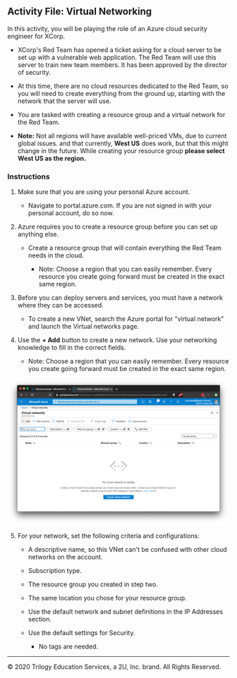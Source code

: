 ## Activity File: Virtual Networking

In this activity, you will be playing the role of an Azure cloud security engineer for XCorp.

- XCorp's Red Team has opened a ticket asking for a cloud server to be set up with a vulnerable web application. The Red Team will use this server to train new team members. It has been approved by the director of security.

- At this time, there are no cloud resources dedicated to the Red Team, so you will need to create everything from the ground up, starting with the network that the server will use.

- You are tasked with creating a resource group and a virtual network for the Red Team.

- **Note:** Not all regions will have available well-priced VMs, due to current global issues. and that currently, **West US** does work, but that this might change in the future. While creating your resource group **please select West US as the region.**

### Instructions

1. Make sure that you are using your personal Azure account. 
    - Navigate to portal.azure.com. If you are not signed in with your personal account, do so now. 

2. Azure requires you to create a resource group before you can set up anything else. 

    - Create a resource group that will contain everything the Red Team needs in the cloud.
    
		- Note: Choose a region that you can easily remember. Every resource you create going forward must be created in the exact same region.		

3. Before you can deploy servers and services, you must have a network where they can be accessed. 

    - To create a new VNet, search the Azure portal for "virtual network" and launch the Virtual networks page.

4. Use the **+ Add** button to create a new network. Use your networking knowledge to fill in the correct fields.

    - Note: Choose a region that you can easily remember. Every resource you create going forward must be created in the exact same region.

![add_network](Images/add_network.png)

5. For your network, set the following criteria and configurations: 

    - A descriptive name, so this VNet can't be confused with other cloud networks on the account.

    - Subscription type.  
    
    - The resource group you created in step two.
    
    - The same location you chose for your resource group. 
    
    - Use the default network and subnet definitions in the IP Addresses section.

    - Use the default settings for Security.

		- No tags are needed.
---
© 2020 Trilogy Education Services, a 2U, Inc. brand. All Rights Reserved.
